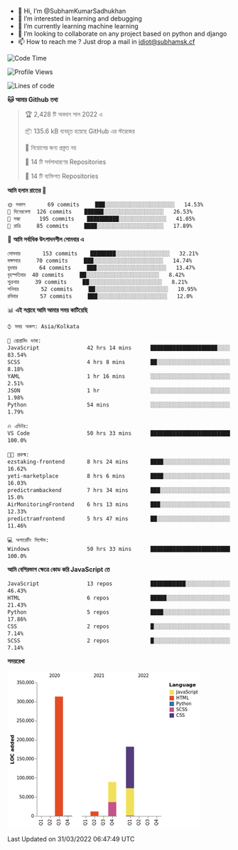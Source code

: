 - 👋 Hi, I’m @SubhamKumarSadhukhan
- 👀 I’m interested in learning and debugging
- 🌱 I’m currently learning machine learning
- 💞️ I’m looking to collaborate on any project based on python and django
- 📫 How to reach me ?
      Just drop a mail in idiot@subhamsk.cf

<!---
SubhamKumarSadhukhan/SubhamKumarSadhukhan is a ✨ special ✨ repository because its `README.md` (this file) appears on your GitHub profile.
You can click the Preview link to take a look at your changes.
--->


<!--START_SECTION:waka-->
![Code Time](http://img.shields.io/badge/Code%20Time-375%20hrs%204%20mins-blue)

![Profile Views](http://img.shields.io/badge/%E0%A6%AA%E0%A7%8D%E0%A6%B0%E0%A7%8B%E0%A6%AB%E0%A6%BE%E0%A6%87%E0%A6%B2%20%E0%A6%A6%E0%A6%B0%E0%A7%8D%E0%A6%B6%E0%A6%A8-2-blue)

![Lines of code](https://img.shields.io/badge/%E0%A6%B9%E0%A7%8D%E0%A6%AF%E0%A6%BE%E0%A6%B2%E0%A7%8B%20%E0%A6%93%E0%A6%AF%E0%A6%BC%E0%A6%BE%E0%A6%B0%E0%A7%8D%E0%A6%B2%E0%A7%8D%E0%A6%A1%20%E0%A6%A5%E0%A7%87%E0%A6%95%E0%A7%87%20%E0%A6%86%E0%A6%AE%E0%A6%BF%20%E0%A6%B2%E0%A6%BF%E0%A6%96%E0%A7%87%E0%A6%9B%E0%A6%BF-598%20Thousand%20%E0%A6%95%E0%A7%8B%E0%A6%A1%E0%A7%87%E0%A6%B0%20%E0%A6%B2%E0%A6%BE%E0%A6%87%E0%A6%A8-blue)

**🐱 আমার Github তথ্য** 

> 🏆 2,428 টি অবদান সাল 2022 এ
 > 
> 📦 135.6 kB ব্যবহৃত হয়েছে GitHub এর স্টরেজের 
 > 
> 🚫 নিয়োগের জন্য প্রস্তুত নয়
 > 
> 📜 14 টি সর্বসাধারণের Repositories 
 > 
> 🔑 14 টি ব্যক্তিগত Repositories  
 > 
**আমি হলাম রাতের 🦉** 

```text
🌞 সকাল       69 commits     ███░░░░░░░░░░░░░░░░░░░░░░   14.53% 
🌆 দিনেরবেলা  126 commits    ██████░░░░░░░░░░░░░░░░░░░   26.53% 
🌃 সন্ধা      195 commits    ██████████░░░░░░░░░░░░░░░   41.05% 
🌙 রাত্রি     85 commits     ████░░░░░░░░░░░░░░░░░░░░░   17.89%

```
📅 **আমি সর্বাধিক উৎপাদনশীল সোমবার এ** 

```text
সোমবার       153 commits    ████████░░░░░░░░░░░░░░░░░   32.21% 
মঙ্গলবার     70 commits     ███░░░░░░░░░░░░░░░░░░░░░░   14.74% 
বুধবার       64 commits     ███░░░░░░░░░░░░░░░░░░░░░░   13.47% 
বৃহস্পতিবার  40 commits     ██░░░░░░░░░░░░░░░░░░░░░░░   8.42% 
শুক্রবার     39 commits     ██░░░░░░░░░░░░░░░░░░░░░░░   8.21% 
শনিবার       52 commits     ██░░░░░░░░░░░░░░░░░░░░░░░   10.95% 
রবিবার       57 commits     ███░░░░░░░░░░░░░░░░░░░░░░   12.0%

```


📊 **এই সপ্তাহে আমি আমার সময় কাটিয়েছি** 

```text
⌚︎ সময় অঞ্চল: Asia/Kolkata

💬 প্রোগ্রামিং ভাষা: 
JavaScript               42 hrs 14 mins      █████████████████████░░░░   83.54% 
SCSS                     4 hrs 8 mins        ██░░░░░░░░░░░░░░░░░░░░░░░   8.18% 
YAML                     1 hr 16 mins        ░░░░░░░░░░░░░░░░░░░░░░░░░   2.51% 
JSON                     1 hr                ░░░░░░░░░░░░░░░░░░░░░░░░░   1.98% 
Python                   54 mins             ░░░░░░░░░░░░░░░░░░░░░░░░░   1.79%

🔥 এডিটর: 
VS Code                  50 hrs 33 mins      █████████████████████████   100.0%

🐱‍💻 প্রকল্ম: 
ezstaking-frontend       8 hrs 24 mins       ████░░░░░░░░░░░░░░░░░░░░░   16.62% 
yeti-marketplace         8 hrs 6 mins        ████░░░░░░░░░░░░░░░░░░░░░   16.03% 
predictrambackend        7 hrs 34 mins       ███░░░░░░░░░░░░░░░░░░░░░░   15.0% 
AirMonitoringFrontend    6 hrs 13 mins       ███░░░░░░░░░░░░░░░░░░░░░░   12.33% 
predictramfrontend       5 hrs 47 mins       ██░░░░░░░░░░░░░░░░░░░░░░░   11.46%

💻 অপারেটিং সিস্টেম: 
Windows                  50 hrs 33 mins      █████████████████████████   100.0%

```

**আমি বেশিরভাগ ক্ষেত্রে কোড করি JavaScript তে** 

```text
JavaScript               13 repos            ███████████░░░░░░░░░░░░░░   46.43% 
HTML                     6 repos             █████░░░░░░░░░░░░░░░░░░░░   21.43% 
Python                   5 repos             ████░░░░░░░░░░░░░░░░░░░░░   17.86% 
CSS                      2 repos             █░░░░░░░░░░░░░░░░░░░░░░░░   7.14% 
SCSS                     2 repos             █░░░░░░░░░░░░░░░░░░░░░░░░   7.14%

```


**সময়রেখা**

![Chart not found](https://raw.githubusercontent.com/SubhamKumarSadhukhan/SubhamKumarSadhukhan/main/charts/bar_graph.png) 


 Last Updated on 31/03/2022 06:47:49 UTC
<!--END_SECTION:waka-->
